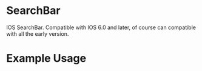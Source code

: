 SearchBar
=========

IOS SearchBar. Compatible with IOS 6.0 and later, of course can compatible with all the early version.

Example Usage
=========

